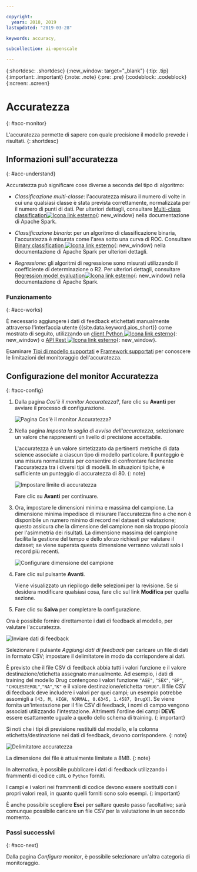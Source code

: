 ```yaml
---

copyright:
  years: 2018, 2019
lastupdated: "2019-03-28"

keywords: accuracy, 

subcollection: ai-openscale

---
```


{:shortdesc: .shortdesc}
{:new_window: target="_blank"}
{:tip: .tip}
{:important: .important}
{:note: .note}
{:pre: .pre}
{:codeblock: .codeblock}
{:screen: .screen}

# Accuratezza
{: #acc-monitor}

L'accuratezza permette di sapere con quale precisione il modello prevede i risultati.
{: shortdesc}

## Informazioni sull'accuratezza
{: #acc-understand}

Accuratezza può significare cose diverse a seconda del tipo di algoritmo:

- *Classificazione multi-classe*: l'accuratezza misura il numero di volte in cui una qualsiasi classe è stata prevista correttamente, normalizzata per il numero di punti di dati. Per ulteriori dettagli, consultare [Multi-class classification![Icona link esterno](../../icons/launch-glyph.svg "Icona link esterno")](https://spark.apache.org/docs/2.1.0/mllib-evaluation-metrics.html#multiclass-classification){: new_window} nella documentazione di Apache Spark.

- *Classificazione binaria*: per un algoritmo di classificazione binaria, l'accuratezza è misurata come l'area sotto una curva di ROC. Consultare [Binary classification ![Icona link esterno](../../icons/launch-glyph.svg "Icona link esterno")](https://spark.apache.org/docs/2.1.0/mllib-evaluation-metrics.html#binary-classification){: new_window} nella documentazione di Apache Spark per ulteriori dettagli. 

- *Regressione*: gli algoritmi di regressione sono misurati utilizzando il coefficiente di determinazione o R2. Per ulteriori dettagli, consultare [Regression model evaluation![Icona link esterno](../../icons/launch-glyph.svg "Icona link esterno")](https://spark.apache.org/docs/2.1.0/mllib-evaluation-metrics.html#regression-model-evaluation){: new_window} nella documentazione di Apache Spark.

### Funzionamento
{: #acc-works}

È necessario aggiungere i dati di feedback etichettati manualmente attraverso l'interfaccia utente {{site.data.keyword.aios_short}} come mostrato di seguito, utilizzando un [client Python ![Icona link esterno](../../icons/launch-glyph.svg "Icona link esterno")](http://ai-openscale-python-client.mybluemix.net/#feedbacklogging){: new_window} o [API Rest ![Icona link esterno](../../icons/launch-glyph.svg "Icona link esterno")](https://cloud.ibm.com/apidocs/ai-openscale#post-feedback-payload){: new_window}.

Esaminare [Tipi di modello supportati](/docs/services/ai-openscale?topic=ai-openscale-in-ov#in-mod) e [Framework supportati](/docs/services/ai-openscale?topic=ai-openscale-in-ov#in-fram) per conoscere le limitazioni del monitoraggio dell'accuratezza.

<!---
You need to add manually-labelled data into your feedback table for the accuracy computation to trigger. The feedback table is in the posgres schema with the name <model_id>_feedback.

You can create a performance monitoring system for your predictive models by creating an evaluation instance, and then defining the metrics and triggers for the automatic retraining and deploying of the new model. Spark, Keras and TensorFlow models are supported at this stage, with the following requirements:

- A training definition must be stored in the repository
- `training_data_reference` - must be defined as a part of the stored model's metadata
- `training_definition_url` - must be defined as a part of the stored model's metadata

Use the available [REST API ![External link icon](../../icons/launch-glyph.svg "External link icon")](https://watson-ml-api.mybluemix.net/){: new_window} end-points directly to provide feedback data and kick off evaluation activities. For more information, see the [WML documentation ![External link icon](../../icons/launch-glyph.svg "External link icon")](https://dataplatform.cloud.ibm.com/docs/content/analyze-data/ml-continuous-learning.html?audience=wdp&context=wdp){: new_window}.
--->

## Configurazione del monitor Accuratezza
{: #acc-config}

1.  Dalla pagina *Cos'è il monitor Accuratezza?*, fare clic su **Avanti** per avviare il processo di configurazione. 

    ![Pagina Cos'è il monitor Accuratezza?](images/accuracy-what-is.png)

1.  Nella pagina *Imposta la soglia di avviso dell'accuratezza*, selezionare un valore che rappresenti un livello di precisione accettabile.

    L'accuratezza è un valore sintetizzato da pertinenti metriche di data science associate a ciascun tipo di modello particolare. Il punteggio è una misura normalizzata per consentire di confrontare facilmente l'accuratezza tra i diversi tipi di modelli. In situazioni tipiche, è sufficiente un punteggio di accuratezza di 80.
    {: note}

    ![Impostare limite di accuratezza](images/accuracy-set-limit.png)

    Fare clic su **Avanti** per continuare.

1.  Ora, impostare le dimensioni minima e massima del campione. La dimensione minima impedisce di misurare l'accuratezza fino a che non è disponibile un numero minimo di record nel dataset di valutazione; questo assicura che la dimensione del campione non sia troppo piccola per l'asimmetria dei risultati. La dimensione massima del campione facilita la gestione del tempo e dello sforzo richiesti per valutare il dataset; se viene superata questa  dimensione verranno valutati solo i record più recenti. 

     ![Configurare dimensione del campione](images/accuracy-config-sample.png)

1.  Fare clic sul pulsante **Avanti**.

    Viene visualizzato un riepilogo delle selezioni per la revisione. Se si desidera modificare qualsiasi cosa, fare clic sul link **Modifica** per quella sezione.

1.  Fare clic su **Salva** per completare la configurazione.

Ora è possibile fornire direttamente i dati di feedback al modello, per valutare l'accuratezza.

  ![Inviare dati di feedback](images/accuracy-send-feedback0.png)

Selezionare il pulsante *Aggiungi dati di feedback* per caricare un file di dati in formato CSV; impostare il delimitatore in modo da corrispondere ai dati.

È previsto che il file CSV di feedback abbia tutti i valori funzione e il valore destinazione/etichetta assegnato manualmente. Ad esempio, i dati di training del modello Drug contengono i valori funzione `"AGE"`, `"SEX"`, `"BP"`, `"CHOLESTEROL"`,`"NA"`,`"K"` e il valore destinazione/etichetta `"DRUG"`. Il file CSV di feedback deve includere i valori per quei campi; un esempio potrebbe assomigli a `[43, M, HIGH, NORMAL, 0.6345, 1.4587, DrugX]`. Se viene fornita un'intestazione per il file CSV di feedback, i nomi di campo vengono associati utilizzando l'intestazione. Altrimenti l'ordine dei campi **DEVE** essere esattamente uguale a quello dello schema di training.
{: important}

Si noti che i tipi di previsione restituiti dal modello, e la colonna etichetta/destinazione nei dati di feedback, devono corrispondere.
{: note}

  ![Delimitatore accuratezza](images/accuracy-delimit.png)

La dimensione dei file è attualmente limitate a 8MB.
{: note}

In alternativa, è possibile pubblicare i dati di feedback utilizzando i frammenti di codice `cURL` o `Python` forniti.

I campi e i valori nei frammenti di codice devono essere sostituiti con i propri valori reali, in quanto quelli forniti sono solo esempi.
{: important}

È anche possibile scegliere **Esci** per saltare questo passo facoltativo; sarà comunque possibile caricare un file CSV per la valutazione in un secondo momento.

### Passi successivi
{: #acc-next}

Dalla pagina *Configura monitor*, è possibile selezionare un'altra categoria di monitoraggio.
